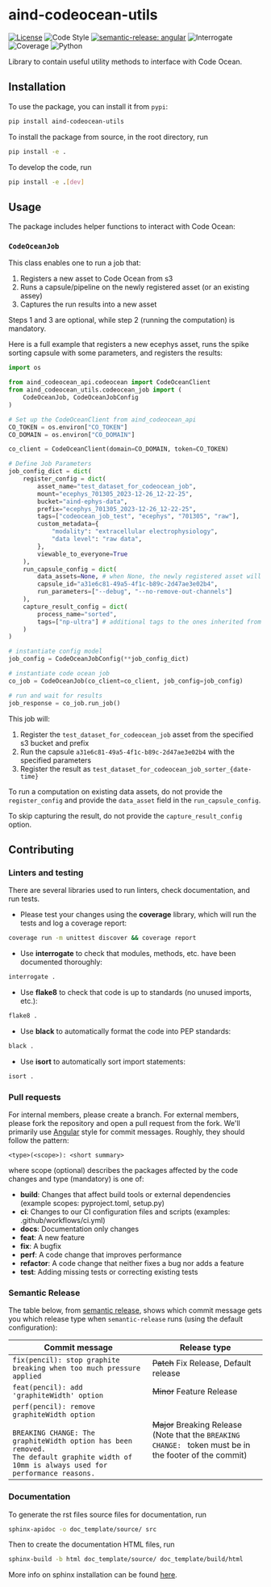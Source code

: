 # aind-codeocean-utils

[![License](https://img.shields.io/badge/license-MIT-brightgreen)](LICENSE)
![Code Style](https://img.shields.io/badge/code%20style-black-black)
[![semantic-release: angular](https://img.shields.io/badge/semantic--release-angular-e10079?logo=semantic-release)](https://github.com/semantic-release/semantic-release)
![Interrogate](https://img.shields.io/badge/interrogate-100.0%25-brightgreen)
![Coverage](https://img.shields.io/badge/coverage-100%25-brightgreen?logo=codecov)
![Python](https://img.shields.io/badge/python->=3.7-blue?logo=python)

Library to contain useful utility methods to interface with Code Ocean.

## Installation

To use the package, you can install it from `pypi`:
```bash
pip install aind-codeocean-utils
```


To install the package from source, in the root directory, run
```bash
pip install -e .
```

To develop the code, run
```bash
pip install -e .[dev]
```

## Usage

The package includes helper functions to interact with Code Ocean:

### `CodeOceanJob`

This class enables one to run a job that:

1. Registers a new asset to Code Ocean from s3
2. Runs a capsule/pipeline on the newly registered asset (or an existing assey)
3. Captures the run results into a new asset

Steps 1 and 3 are optional, while step 2 (running the computation) is mandatory.

Here is a full example that registers a new ecephys asset, runs the spike sorting
capsule with some parameters, and registers the results:

```python
import os

from aind_codeocean_api.codeocean import CodeOceanClient
from aind_codeocean_utils.codeocean_job import (
    CodeOceanJob, CodeOceanJobConfig
)

# Set up the CodeOceanClient from aind_codeocean_api
CO_TOKEN = os.environ["CO_TOKEN"]
CO_DOMAIN = os.environ["CO_DOMAIN"]

co_client = CodeOceanClient(domain=CO_DOMAIN, token=CO_TOKEN)

# Define Job Parameters
job_config_dict = dict(
    register_config = dict(
        asset_name="test_dataset_for_codeocean_job",
        mount="ecephys_701305_2023-12-26_12-22-25",
        bucket="aind-ephys-data",
        prefix="ecephys_701305_2023-12-26_12-22-25",
        tags=["codeocean_job_test", "ecephys", "701305", "raw"],
        custom_metadata={
            "modality": "extracellular electrophysiology",
            "data level": "raw data",
        },
        viewable_to_everyone=True
    ),
    run_capsule_config = dict(
        data_assets=None, # when None, the newly registered asset will be used
        capsule_id="a31e6c81-49a5-4f1c-b89c-2d47ae3e02b4",
        run_parameters=["--debug", "--no-remove-out-channels"]
    ),
    capture_result_config = dict(
        process_name="sorted",
        tags=["np-ultra"] # additional tags to the ones inherited from input
    )
)

# instantiate config model
job_config = CodeOceanJobConfig(**job_config_dict)

# instantiate code ocean job
co_job = CodeOceanJob(co_client=co_client, job_config=job_config)

# run and wait for results
job_response = co_job.run_job()
```

This job will:
1. Register the `test_dataset_for_codeocean_job` asset from the specified s3 bucket and prefix
2. Run the capsule `a31e6c81-49a5-4f1c-b89c-2d47ae3e02b4` with the specified parameters
3. Register the result as `test_dataset_for_codeocean_job_sorter_{date-time}`


To run a computation on existing data assets, do not provide the `register_config` and
provide the `data_asset` field in the `run_capsule_config`.

To skip capturing the result, do not provide the `capture_result_config` option.


## Contributing

### Linters and testing

There are several libraries used to run linters, check documentation, and run tests.

- Please test your changes using the **coverage** library, which will run the tests and log a coverage report:

```bash
coverage run -m unittest discover && coverage report
```

- Use **interrogate** to check that modules, methods, etc. have been documented thoroughly:

```bash
interrogate .
```

- Use **flake8** to check that code is up to standards (no unused imports, etc.):
```bash
flake8 .
```

- Use **black** to automatically format the code into PEP standards:
```bash
black .
```

- Use **isort** to automatically sort import statements:
```bash
isort .
```

### Pull requests

For internal members, please create a branch. For external members, please fork the repository and open a pull request from the fork. We'll primarily use [Angular](https://github.com/angular/angular/blob/main/CONTRIBUTING.md#commit) style for commit messages. Roughly, they should follow the pattern:
```text
<type>(<scope>): <short summary>
```

where scope (optional) describes the packages affected by the code changes and type (mandatory) is one of:

- **build**: Changes that affect build tools or external dependencies (example scopes: pyproject.toml, setup.py)
- **ci**: Changes to our CI configuration files and scripts (examples: .github/workflows/ci.yml)
- **docs**: Documentation only changes
- **feat**: A new feature
- **fix**: A bugfix
- **perf**: A code change that improves performance
- **refactor**: A code change that neither fixes a bug nor adds a feature
- **test**: Adding missing tests or correcting existing tests

### Semantic Release

The table below, from [semantic release](https://github.com/semantic-release/semantic-release), shows which commit message gets you which release type when `semantic-release` runs (using the default configuration):

| Commit message                                                                                                                                                                                   | Release type                                                                                                    |
| ------------------------------------------------------------------------------------------------------------------------------------------------------------------------------------------------ | --------------------------------------------------------------------------------------------------------------- |
| `fix(pencil): stop graphite breaking when too much pressure applied`                                                                                                                             | ~~Patch~~ Fix Release, Default release                                                                          |
| `feat(pencil): add 'graphiteWidth' option`                                                                                                                                                       | ~~Minor~~ Feature Release                                                                                       |
| `perf(pencil): remove graphiteWidth option`<br><br>`BREAKING CHANGE: The graphiteWidth option has been removed.`<br>`The default graphite width of 10mm is always used for performance reasons.` | ~~Major~~ Breaking Release <br /> (Note that the `BREAKING CHANGE: ` token must be in the footer of the commit) |

### Documentation
To generate the rst files source files for documentation, run
```bash
sphinx-apidoc -o doc_template/source/ src 
```
Then to create the documentation HTML files, run
```bash
sphinx-build -b html doc_template/source/ doc_template/build/html
```
More info on sphinx installation can be found [here](https://www.sphinx-doc.org/en/master/usage/installation.html).
